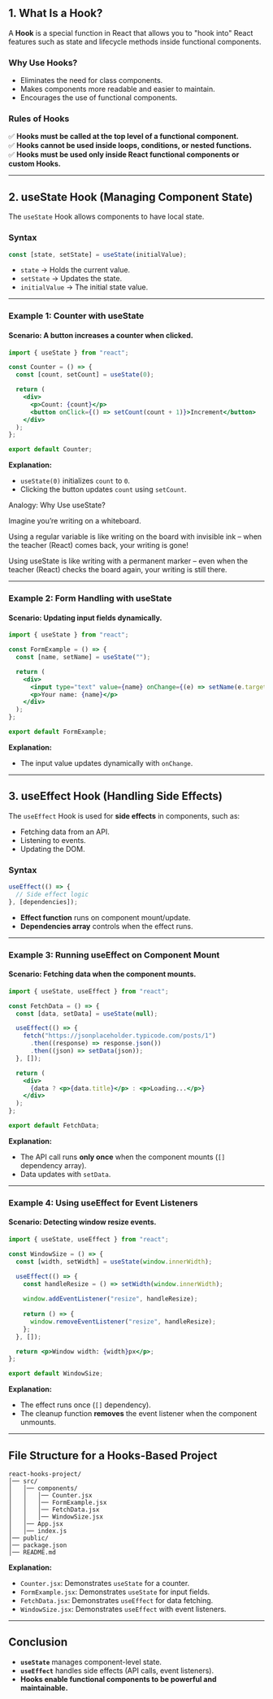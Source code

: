 ## **1. What Is a Hook?**
A **Hook** is a special function in React that allows you to "hook into" React features such as state and lifecycle methods inside functional components.  

### **Why Use Hooks?**
- Eliminates the need for class components.
- Makes components more readable and easier to maintain.
- Encourages the use of functional components.

### **Rules of Hooks**
✅ **Hooks must be called at the top level of a functional component.**  
✅ **Hooks cannot be used inside loops, conditions, or nested functions.**  
✅ **Hooks must be used only inside React functional components or custom Hooks.**  

---

## **2. useState Hook (Managing Component State)**
The `useState` Hook allows components to have local state.  

### **Syntax**
```jsx
const [state, setState] = useState(initialValue);
```
- `state` → Holds the current value.  
- `setState` → Updates the state.  
- `initialValue` → The initial state value.  

---

### **Example 1: Counter with useState**
#### **Scenario: A button increases a counter when clicked.**
```jsx
import { useState } from "react";

const Counter = () => {
  const [count, setCount] = useState(0);

  return (
    <div>
      <p>Count: {count}</p>
      <button onClick={() => setCount(count + 1)}>Increment</button>
    </div>
  );
};

export default Counter;
```
**Explanation:**  
- `useState(0)` initializes `count` to `0`.  
- Clicking the button updates `count` using `setCount`.  


Analogy: Why Use useState?

Imagine you’re writing on a whiteboard.

Using a regular variable is like writing on the board with invisible ink – when the teacher (React) comes back, your writing is gone!

Using useState is like writing with a permanent marker – even when the teacher (React) checks the board again, your writing is still there.

---

### **Example 2: Form Handling with useState**
#### **Scenario: Updating input fields dynamically.**
```jsx
import { useState } from "react";

const FormExample = () => {
  const [name, setName] = useState("");

  return (
    <div>
      <input type="text" value={name} onChange={(e) => setName(e.target.value)} />
      <p>Your name: {name}</p>
    </div>
  );
};

export default FormExample;
```



**Explanation:**  
- The input value updates dynamically with `onChange`.  

---

## **3. useEffect Hook (Handling Side Effects)**
The `useEffect` Hook is used for **side effects** in components, such as:
- Fetching data from an API.
- Listening to events.
- Updating the DOM.

### **Syntax**
```jsx
useEffect(() => {
  // Side effect logic
}, [dependencies]);
```
- **Effect function** runs on component mount/update.
- **Dependencies array** controls when the effect runs.

---

### **Example 3: Running useEffect on Component Mount**
#### **Scenario: Fetching data when the component mounts.**
```jsx
import { useState, useEffect } from "react";

const FetchData = () => {
  const [data, setData] = useState(null);

  useEffect(() => {
    fetch("https://jsonplaceholder.typicode.com/posts/1")
      .then((response) => response.json())
      .then((json) => setData(json));
  }, []);

  return (
    <div>
      {data ? <p>{data.title}</p> : <p>Loading...</p>}
    </div>
  );
};

export default FetchData;
```
**Explanation:**  
- The API call runs **only once** when the component mounts (`[]` dependency array).  
- Data updates with `setData`.  

---

### **Example 4: Using useEffect for Event Listeners**
#### **Scenario: Detecting window resize events.**
```jsx
import { useState, useEffect } from "react";

const WindowSize = () => {
  const [width, setWidth] = useState(window.innerWidth);

  useEffect(() => {
    const handleResize = () => setWidth(window.innerWidth);
    
    window.addEventListener("resize", handleResize);
    
    return () => {
      window.removeEventListener("resize", handleResize);
    };
  }, []);

  return <p>Window width: {width}px</p>;
};

export default WindowSize;
```
**Explanation:**  
- The effect runs once (`[]` dependency).  
- The cleanup function **removes** the event listener when the component unmounts.  

---

## **File Structure for a Hooks-Based Project**
```
react-hooks-project/
│── src/
│   │── components/
│   │   │── Counter.jsx
│   │   │── FormExample.jsx
│   │   │── FetchData.jsx
│   │   │── WindowSize.jsx
│   │── App.jsx
│   │── index.js
│── public/
│── package.json
│── README.md
```
**Explanation:**
- `Counter.jsx`: Demonstrates `useState` for a counter.
- `FormExample.jsx`: Demonstrates `useState` for input fields.
- `FetchData.jsx`: Demonstrates `useEffect` for data fetching.
- `WindowSize.jsx`: Demonstrates `useEffect` with event listeners.

---

## **Conclusion**
- **`useState`** manages component-level state.  
- **`useEffect`** handles side effects (API calls, event listeners).  
- **Hooks enable functional components to be powerful and maintainable.**  
